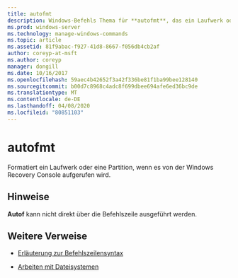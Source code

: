 ```yaml
---
title: autofmt
description: Windows-Befehls Thema für **autofmt**, das ein Laufwerk oder eine Partition formatiert, wenn es von der Windows-Wiederherstellungskonsole aufgerufen wird.
ms.prod: windows-server
ms.technology: manage-windows-commands
ms.topic: article
ms.assetid: 81f9abac-f927-41d8-8667-f056db4cb2af
author: coreyp-at-msft
ms.author: coreyp
manager: dongill
ms.date: 10/16/2017
ms.openlocfilehash: 59aec4b42652f3a42f336be81f1ba99bee128140
ms.sourcegitcommit: b00d7c8968c4adc8f699dbee694afe6ed36bc9de
ms.translationtype: MT
ms.contentlocale: de-DE
ms.lasthandoff: 04/08/2020
ms.locfileid: "80851103"
---
```

# <a name="autofmt"></a>autofmt

Formatiert ein Laufwerk oder eine Partition, wenn es von der Windows Recovery Console aufgerufen wird.

## <a name="remarks"></a>Hinweise

**Autof** kann nicht direkt über die Befehlszeile ausgeführt werden.

## <a name="additional-references"></a>Weitere Verweise

- [Erläuterung zur Befehlszeilensyntax](command-line-syntax-key.md)

- [Arbeiten mit Dateisystemen](https://go.microsoft.com/fwlink/?LinkId=4509)